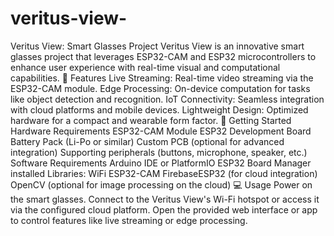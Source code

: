 # veritus-view-
Veritus View: Smart Glasses Project
Veritus View is an innovative smart glasses project that leverages ESP32-CAM and ESP32 microcontrollers to enhance user experience with real-time visual and computational capabilities.
🌟 Features
Live Streaming: Real-time video streaming via the ESP32-CAM module.
Edge Processing: On-device computation for tasks like object detection and recognition.
IoT Connectivity: Seamless integration with cloud platforms and mobile devices.
Lightweight Design: Optimized hardware for a compact and wearable form factor.
🚀 Getting Started
Hardware Requirements
ESP32-CAM Module
ESP32 Development Board
Battery Pack (Li-Po or similar)
Custom PCB (optional for advanced integration)
Supporting peripherals (buttons, microphone, speaker, etc.)
Software Requirements
Arduino IDE or PlatformIO
ESP32 Board Manager installed
Libraries:
WiFi
ESP32-CAM
FirebaseESP32 (for cloud integration)
OpenCV (optional for image processing on the cloud)
💻 Usage
Power on the smart glasses.
Connect to the Veritus View's Wi-Fi hotspot or access it via the configured cloud platform.
Open the provided web interface or app to control features like live streaming or edge processing.
